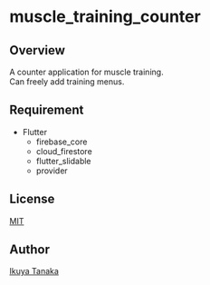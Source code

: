 # muscle_training_counter

## Overview

A counter application for muscle training.  
Can freely add training menus.

## Requirement

- Flutter
  - firebase_core
  - cloud_firestore
  - flutter_slidable
  - provider

## License
[MIT](https://github.com/i-tanaka730/muscle_training_counter/blob/main/LICENSE)

## Author
[Ikuya Tanaka](https://github.com/i-tanaka730)
